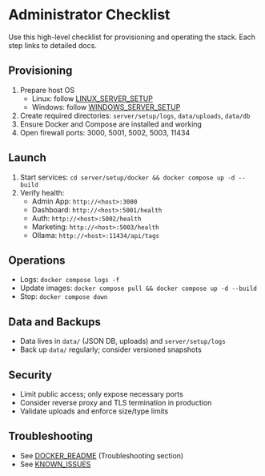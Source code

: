 # Administrator Checklist

Use this high-level checklist for provisioning and operating the stack. Each step links to detailed docs.

## Provisioning

1. Prepare host OS
   - Linux: follow [LINUX_SERVER_SETUP](LINUX_SERVER_SETUP.md)
   - Windows: follow [WINDOWS_SERVER_SETUP](WINDOWS_SERVER_SETUP.md)
2. Create required directories: `server/setup/logs`, `data/uploads`, `data/db`
3. Ensure Docker and Compose are installed and working
4. Open firewall ports: 3000, 5001, 5002, 5003, 11434

## Launch

1. Start services: `cd server/setup/docker && docker compose up -d --build`
2. Verify health:
   - Admin App: `http://<host>:3000`
   - Dashboard: `http://<host>:5001/health`
   - Auth: `http://<host>:5002/health`
   - Marketing: `http://<host>:5003/health`
   - Ollama: `http://<host>:11434/api/tags`

## Operations

- Logs: `docker compose logs -f`
- Update images: `docker compose pull && docker compose up -d --build`
- Stop: `docker compose down`

## Data and Backups

- Data lives in `data/` (JSON DB, uploads) and `server/setup/logs`
- Back up `data/` regularly; consider versioned snapshots

## Security

- Limit public access; only expose necessary ports
- Consider reverse proxy and TLS termination in production
- Validate uploads and enforce size/type limits

## Troubleshooting

- See [DOCKER_README](DOCKER_README.md) (Troubleshooting section)
- See [KNOWN_ISSUES](KNOWN_ISSUES.md)
